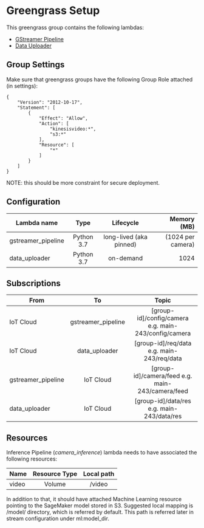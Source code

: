 # Greengrass Setup

This greengrass group contains the following lambdas:

 - [GStreamer Pipeline](./gstreamer_pipeline/README.md)
 - [Data Uploader](./data_uploader/README.md)

## Group Settings

Make sure that greengrass groups have the following Group Role attached (in settings):

```
{
    "Version": "2012-10-17",
    "Statement": [
        {
            "Effect": "Allow",
            "Action": [
                "kinesisvideo:*",
                "s3:*"
            ],
            "Resource": [
                "*"
            ]
        }
    ]
}
```

NOTE: this should be more constraint for secure deployment.

 ## Configuration

| Lambda name        | Type          | Lifecycle               | Memory (MB)     |
| ------------------ |:-------------:|:-----------------------:| ---------------:|
| gstreamer_pipeline | Python 3.7    | long-lived (aka pinned) | (1024 per camera) |
| data_uploader      | Python 3.7    | on-demand               | 1024            |

## Subscriptions

| From               | To                 | Topic             |
| ------------------ |:------------------:|:-----------------:|
| IoT Cloud          | gstreamer_pipeline | [group-id]/config/camera e.g. main-243/config/camera |
| IoT Cloud          | data_uploader      | [group-id]/req/data e.g. main-243/req/data |
| gstreamer_pipeline | IoT Cloud          | [group-id]/camera/feed e.g. main-243/camera/feed |
| data_uploader      | IoT Cloud          | [group-id]/data/res e.g. main-243/data/res |


## Resources

Inference Pipeline (*camera_inference*) lambda needs to have associated the following resources:

| Name              | Resource Type     | Local path            |
| ----------------- |:-----------------:|:---------------------:|
| video             | Volume            | /video        |


In addition to that, it should have attached Machine Learning resource pointing to the SageMaker model stored in S3.
Suggested local mapping is /model/ directory, which is referred by default. This path is referred later in stream
configuration under ml:model_dir.
